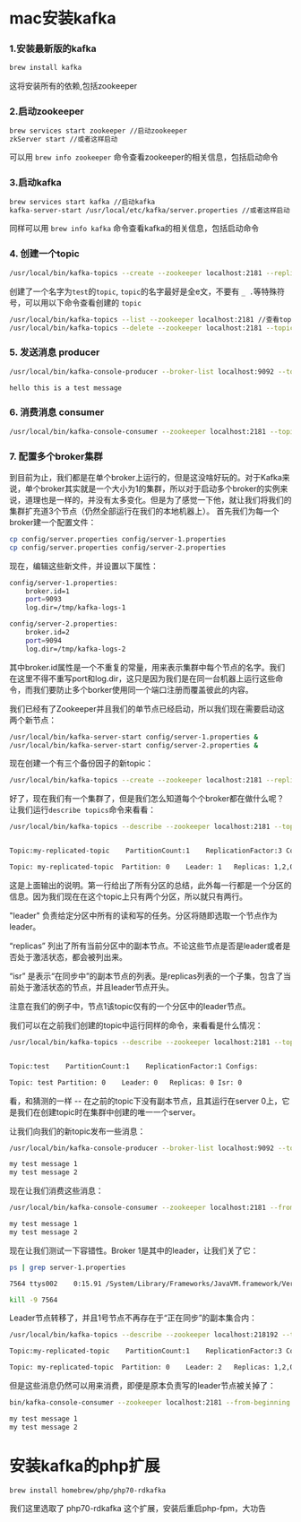 # mac安装kafka

### 1.安装最新版的kafka

```bash
brew install kafka
```
这将安装所有的依赖,包括zookeeper

### 2.启动zookeeper
```bash
brew services start zookeeper //启动zookeeper
zkServer start //或者这样启动
```
可以用 `brew info zookeeper` 命令查看zookeeper的相关信息，包括启动命令


### 3.启动kafka

```bash
brew services start kafka //启动kafka
kafka-server-start /usr/local/etc/kafka/server.properties //或者这样启动
```
同样可以用 `brew info kafka` 命令查看kafka的相关信息，包括启动命令

### 4. 创建一个topic

```bash
/usr/local/bin/kafka-topics --create --zookeeper localhost:2181 --replication-factor 1 --partitions 1 --topic test
```

创建了一个名字为`test`的`topic`, `topic`的名字最好是全e文，不要有 `_ .`等特殊符号，可以用以下命令查看创建的 `topic`

```bash
/usr/local/bin/kafka-topics --list --zookeeper localhost:2181 //查看topic
/usr/local/bin/kafka-topics --delete --zookeeper localhost:2181 --topic entere //删除名为entere的topic
```
### 5. 发送消息 producer

```bash
/usr/local/bin/kafka-console-producer --broker-list localhost:9092 --topic test

hello this is a test message
```

### 6. 消费消息 consumer

```bash
/usr/local/bin/kafka-console-consumer --zookeeper localhost:2181 --topic test --from-beginning
```

### 7. 配置多个broker集群
到目前为止，我们都是在单个broker上运行的，但是这没啥好玩的。对于Kafka来说，单个broker其实就是一个大小为1的集群，所以对于启动多个broker的实例来说，道理也是一样的，并没有太多变化。但是为了感觉一下他，就让我们将我们的集群扩充道3个节点（仍然全部运行在我们的本地机器上）。
首先我们为每一个broker建一个配置文件：

```bash
cp config/server.properties config/server-1.properties 
cp config/server.properties config/server-2.properties
```

现在，编辑这些新文件，并设置以下属性：

```bash
config/server-1.properties:
    broker.id=1
    port=9093
    log.dir=/tmp/kafka-logs-1

config/server-2.properties:
    broker.id=2
    port=9094
    log.dir=/tmp/kafka-logs-2
```

其中broker.id属性是一个不重复的常量，用来表示集群中每个节点的名字。我们在这里不得不重写port和log.dir，这只是因为我们是在同一台机器上运行这些命令，而我们要防止多个borker使用同一个端口注册而覆盖彼此的内容。

我们已经有了Zookeeper并且我们的单节点已经启动，所以我们现在需要启动这两个新节点：

```bash
/usr/local/bin/kafka-server-start config/server-1.properties &
/usr/local/bin/kafka-server-start config/server-2.properties &
```

现在创建一个有三个备份因子的新topic：

```bash
/usr/local/bin/kafka-topics --create --zookeeper localhost:2181 --replication-factor 3 --partitions 1 --topic my-replicated-topic
```

好了，现在我们有一个集群了，但是我们怎么知道每个个broker都在做什么呢？让我们运行`describe topics`命令来看看：

```bash
/usr/local/bin/kafka-topics --describe --zookeeper localhost:2181 --topic my-replicated-topic


Topic:my-replicated-topic    PartitionCount:1    ReplicationFactor:3 Configs:

Topic: my-replicated-topic  Partition: 0    Leader: 1   Replicas: 1,2,0 Isr: 1,2,0

```

这是上面输出的说明。第一行给出了所有分区的总结，此外每一行都是一个分区的信息。因为我们现在在这个topic上只有两个分区，所以就只有两行。

"leader" 负责给定分区中所有的读和写的任务。分区将随即选取一个节点作为leader。

“replicas” 列出了所有当前分区中的副本节点。不论这些节点是否是leader或者是否处于激活状态，都会被列出来。

“isr” 是表示“在同步中”的副本节点的列表。是replicas列表的一个子集，包含了当前处于激活状态的节点，并且leader节点开头。

注意在我们的例子中，节点1该topic仅有的一个分区中的leader节点。

我们可以在之前我们创建的topic中运行同样的命令，来看看是什么情况：

```bash
/usr/local/bin/kafka-topics --describe --zookeeper localhost:2181 --topic test


Topic:test    PartitionCount:1    ReplicationFactor:1 Configs:

Topic: test Partition: 0    Leader: 0   Replicas: 0 Isr: 0

```

看，和猜测的一样 -- 在之前的topic下没有副本节点，且其运行在server 0上，它是我们在创建topic时在集群中创建的唯一一个server。

让我们向我们的新topic发布一些消息：

```bash
/usr/local/bin/kafka-console-producer --broker-list localhost:9092 --topic my-replicated-topic

my test message 1
my test message 2

```

现在让我们消费这些消息：

```bash
/usr/local/bin/kafka-console-consumer --zookeeper localhost:2181 --from-beginning --topic my-replicated-topic

my test message 1
my test message 2

```

现在让我们测试一下容错性。Broker 1是其中的leader，让我们关了它：

```bash
ps | grep server-1.properties

7564 ttys002    0:15.91 /System/Library/Frameworks/JavaVM.framework/Versions/1.6/Home/bin/java...

kill -9 7564

```

Leader节点转移了，并且1号节点不再存在于“正在同步”的副本集合内：

```bash
/usr/local/bin/kafka-topics --describe --zookeeper localhost:218192 --topic my-replicated-topic

Topic:my-replicated-topic    PartitionCount:1    ReplicationFactor:3 Configs:

Topic: my-replicated-topic  Partition: 0    Leader: 2   Replicas: 1,2,0 Isr: 2,0

```
但是这些消息仍然可以用来消费，即便是原本负责写的leader节点被关掉了：

```bash
bin/kafka-console-consumer --zookeeper localhost:2181 --from-beginning --topic my-replicated-topic

my test message 1
my test message 2

```


# 安装kafka的php扩展 
```bash
brew install homebrew/php/php70-rdkafka

```
我们这里选取了 php70-rdkafka 这个扩展，安装后重启php-fpm，大功告